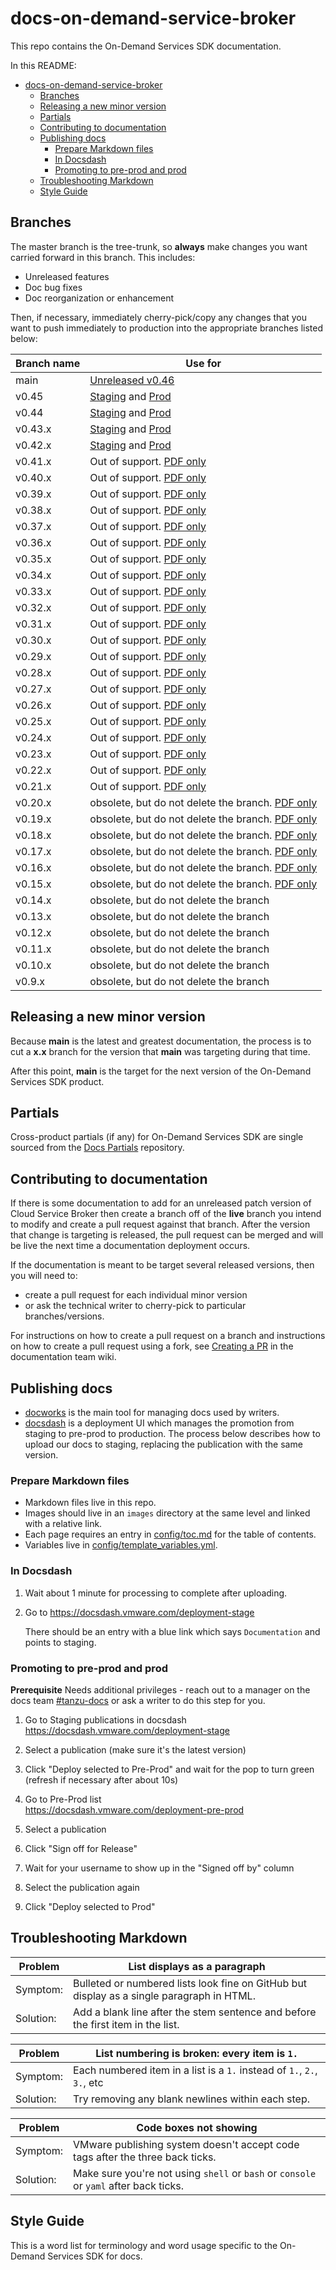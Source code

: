 # docs-on-demand-service-broker

This repo contains the On-Demand Services SDK documentation.

In this README: 

- [docs-on-demand-service-broker](#docs-on-demand-service-broker)
  - [Branches](#branches)
  - [Releasing a new minor version](#releasing-a-new-minor-version)
  - [Partials](#partials)
  - [Contributing to documentation](#contributing-to-documentation)
  - [Publishing docs](#publishing-docs)
    - [Prepare Markdown files](#prepare-markdown-files)
    - [In Docsdash](#in-docsdash)
    - [Promoting to pre-prod and prod](#promoting-to-pre-prod-and-prod)
  - [Troubleshooting Markdown](#troubleshooting-markdown)
  - [Style Guide](#style-guide)

## Branches

The master branch is the tree-trunk, so **always** make changes you want carried forward in this branch. This includes:

* Unreleased features
* Doc bug fixes
* Doc reorganization or enhancement

Then, if necessary, immediately cherry-pick/copy any changes that you want to push immediately to production into the appropriate branches listed below:

| Branch name     | Use for|
|-----------------| ------|
| main          | [Unreleased v0.46](https://docs-staging.vmware.com/en/draft/On-Demand-Services-SDK-for-VMware-Tanzu/0.46/on-demand-services-sdk/GUID-index.html)|
| v0.45         | [Staging](https://docs-staging.vmware.com/en/On-Demand-Services-SDK-for-VMware-Tanzu/0.45/on-demand-services-sdk/GUID-index.html) and [Prod](https://docs.vmware.com/en/On-Demand-Services-SDK-for-VMware-Tanzu/0.45/on-demand-services-sdk/GUID-index.html)|
| v0.44         | [Staging](https://docs-staging.vmware.com/en/On-Demand-Services-SDK-for-VMware-Tanzu/0.44/on-demand-services-sdk/GUID-index.html) and [Prod](https://docs.vmware.com/en/On-Demand-Services-SDK-for-VMware-Tanzu/0.44/on-demand-services-sdk/GUID-index.html)|
| v0.43.x         | [Staging](https://docs-staging.vmware.com/en/On-Demand-Services-SDK-for-VMware-Tanzu/0.43/on-demand-services-sdk/GUID-index.html) and [Prod](https://docs.vmware.com/en/On-Demand-Services-SDK-for-VMware-Tanzu/0.43/on-demand-services-sdk/GUID-index.html)|
| v0.42.x         | [Staging](https://docs-staging.vmware.com/en/On-Demand-Services-SDK-for-VMware-Tanzu/0.42/on-demand-services-sdk/GUID-index.html) and [Prod](https://docs.vmware.com/en/On-Demand-Services-SDK-for-VMware-Tanzu/0.42/on-demand-services-sdk/GUID-index.html)|
| v0.41.x         | Out of support. [PDF only](https://docs.vmware.com/en/On-Demand-Services-SDK-for-VMware-Tanzu/0.41/on-demand-services-sdk-0-41.pdf) |
| v0.40.x         | Out of support. [PDF only](https://docs.vmware.com/en/On-Demand-Services-SDK-for-VMware-Tanzu/0.40/on-demand-services-sdk-0-40.pdf) |
| v0.39.x         | Out of support. [PDF only](https://docs.vmware.com/en/On-Demand-Services-SDK-for-VMware-Tanzu/0.39/on-demand-services-sdk-0-39.pdf) |
| v0.38.x         | Out of support. [PDF only](https://docs.vmware.com/en/On-Demand-Services-SDK-for-VMware-Tanzu/0.38/on-demand-services-sdk-0-38.pdf) |
| v0.37.x         | Out of support. [PDF only](https://docs.vmware.com/en/On-Demand-Services-SDK-for-VMware-Tanzu/0.37/on-demand-services-sdk-0-37.pdf) |
| v0.36.x         | Out of support. [PDF only](https://docs.vmware.com/en/On-Demand-Services-SDK-for-VMware-Tanzu/0.36/on-demand-services-sdk-0-36.pdf) |
| v0.35.x         | Out of support. [PDF only](https://docs.vmware.com/en/On-Demand-Services-SDK-for-VMware-Tanzu/0.35/on-demand-services-sdk-0-35.pdf) |
| v0.34.x         | Out of support. [PDF only](https://docs.vmware.com/en/On-Demand-Services-SDK-for-VMware-Tanzu/0.34/on-demand-services-sdk-0-34.pdf) |
| v0.33.x         | Out of support. [PDF only](https://docs.vmware.com/en/On-Demand-Services-SDK-for-VMware-Tanzu/0.33/on-demand-services-sdk-0-33.pdf) |
| v0.32.x         | Out of support. [PDF only](https://docs.vmware.com/en/On-Demand-Services-SDK-for-VMware-Tanzu/0.32/on-demand-services-sdk-0-32.pdf) |
| v0.31.x         | Out of support. [PDF only](https://docs.vmware.com/en/On-Demand-Services-SDK-for-VMware-Tanzu/0.31/on-demand-services-sdk-0-31.pdf) |
| v0.30.x         | Out of support. [PDF only](https://docs.vmware.com/en/On-Demand-Services-SDK-for-VMware-Tanzu/0.39/on-demand-services-sdk-0-30.pdf) |
| v0.29.x         | Out of support. [PDF only](https://docs.vmware.com/en/On-Demand-Services-SDK-for-VMware-Tanzu/0.29/on-demand-services-sdk-0-29.pdf) |
| v0.28.x         | Out of support. [PDF only](https://docs.vmware.com/en/On-Demand-Services-SDK-for-VMware-Tanzu/0.28/on-demand-services-sdk-0-28.pdf) |
| v0.27.x         | Out of support. [PDF only](https://docs.vmware.com/en/On-Demand-Services-SDK-for-VMware-Tanzu/0.27/on-demand-services-sdk-0-27.pdf) |
| v0.26.x         | Out of support. [PDF only](https://docs.vmware.com/en/On-Demand-Services-SDK-for-VMware-Tanzu/0.26/on-demand-services-sdk-0-26.pdf) |
| v0.25.x         | Out of support. [PDF only](https://docs.vmware.com/en/On-Demand-Services-SDK-for-VMware-Tanzu/0.25/on-demand-services-sdk-0-25.pdf) |
| v0.24.x         | Out of support. [PDF only](https://docs.vmware.com/en/On-Demand-Services-SDK-for-VMware-Tanzu/0.24/on-demand-services-sdk-0-24.pdf) |
| v0.23.x         | Out of support. [PDF only](https://docs.vmware.com/en/On-Demand-Services-SDK-for-VMware-Tanzu/0.23/on-demand-services-sdk-0-23.pdf) |
| v0.22.x         | Out of support. [PDF only](https://docs.vmware.com/en/On-Demand-Services-SDK-for-VMware-Tanzu/0.22/on-demand-services-sdk-0-22.pdf) |
| v0.21.x         | Out of support. [PDF only](https://docs.vmware.com/en/On-Demand-Services-SDK-for-VMware-Tanzu/0.21/on-demand-services-sdk-0-21.pdf) |
| v0.20.x         | obsolete, but do not delete the branch. [PDF only](https://docs.pivotal.io/archives/odb-0.20.pdf) |
| v0.19.x         | obsolete, but do not delete the branch. [PDF only](https://docs.pivotal.io/archives/odb-0.19.pdf) |
| v0.18.x         | obsolete, but do not delete the branch. [PDF only](https://docs.pivotal.io/archives/odb-0.18.pdf) |
| v0.17.x         | obsolete, but do not delete the branch. [PDF only](https://docs.pivotal.io/archives/odb-0.17.pdf) |
| v0.16.x         | obsolete, but do not delete the branch. [PDF only](https://docs.pivotal.io/archives/odb-0.16.pdf) |
| v0.15.x         | obsolete, but do not delete the branch. [PDF only](https://docs.pivotal.io/archives/odb-0.15.pdf) |
| v0.14.x         | obsolete, but do not delete the branch |
| v0.13.x         | obsolete, but do not delete the branch |
| v0.12.x         | obsolete, but do not delete the branch |
| v0.11.x         | obsolete, but do not delete the branch |
| v0.10.x         | obsolete, but do not delete the branch |
| v0.9.x          | obsolete, but do not delete the branch |

## Releasing a new minor version

Because **main** is the latest and greatest documentation, the process is to cut a **x.x**
branch for the version that **main** was targeting during that time.

After this point, **main** is the target for the next version of the On-Demand Services SDK
product.

## Partials

Cross-product partials (if any) for On-Demand Services SDK are single sourced from the [Docs Partials](https://github.com/pivotal-cf/docs-partials) repository.


## Contributing to documentation

If there is some documentation to add for an unreleased patch version of Cloud Service Broker then create a branch off of the **live** branch
you intend to modify and create a pull request against that branch.
After the version that change is targeting is released, the pull request can be merged and will be live
the next time a documentation deployment occurs.

If the documentation is meant to be target several released versions,
then you will need to:
+ create a pull request for each individual minor version
+ or ask the technical writer to cherry-pick to particular branches/versions.

For instructions on how to create a pull request on a branch and instructions on how to create a
pull request using a fork, see
[Creating a PR](https://docs-wiki.sc2-04-pcf1-apps.oc.vmware.com/wiki/external/create-pr.html)
in the documentation team wiki.

## Publishing docs

- [docworks](https://docworks.vmware.com/) is the main tool for managing docs used by writers.
- [docsdash](https://docsdash.vmware.com/) is a deployment UI which manages the promotion from
staging to pre-prod to production. The process below describes how to upload our docs to staging,
replacing the publication with the same version.

### Prepare Markdown files

- Markdown files live in this repo.
- Images should live in an `images` directory at the same level and linked with a relative link.
- Each page requires an entry in [config/toc.md](config/toc.md) for the table of contents.
- Variables live in [config/template_variables.yml](config/template_variables.yml).

### In Docsdash

1. Wait about 1 minute for processing to complete after uploading.
2. Go to https://docsdash.vmware.com/deployment-stage

   There should be an entry with a blue link which says `Documentation` and points to staging.

### Promoting to pre-prod and prod

**Prerequisite** Needs additional privileges - reach out to a manager on the docs team [#tanzu-docs](https://vmware.slack.com/archives/C055V2M0H) or ask a writer to do this step for you.

1. Go to Staging publications in docsdash  
  https://docsdash.vmware.com/deployment-stage

2. Select a publication (make sure it's the latest version)

3. Click "Deploy selected to Pre-Prod" and wait for the pop to turn green (refresh if necessary after about 10s)

4. Go to Pre-Prod list  
  https://docsdash.vmware.com/deployment-pre-prod

5. Select a publication

6. Click "Sign off for Release"

7. Wait for your username to show up in the "Signed off by" column

8. Select the publication again

9. Click "Deploy selected to Prod"

## Troubleshooting Markdown

| Problem | List displays as a paragraph |
|---------|-----------|
| Symptom:| Bulleted or numbered lists look fine on GitHub but display as a single paragraph in HTML.|
| Solution: | Add a blank line after the stem sentence and before the first item in the list.|

| Problem | List numbering is broken: every item is `1.` |
|---------|-----------|
| Symptom:| Each numbered item in a list is a `1.` instead of `1.`, `2.`, `3.`, etc|
| Solution: | Try removing any blank newlines within each step.|

| Problem | Code boxes not showing |
|---------|-----------|
| Symptom:| VMware publishing system doesn't accept code tags after the three back ticks.|
| Solution: | Make sure you're not using `shell` or `bash` or `console` or `yaml` after back ticks.|

## Style Guide

This is a word list for terminology and word usage specific to the On-Demand Services SDK for docs.
